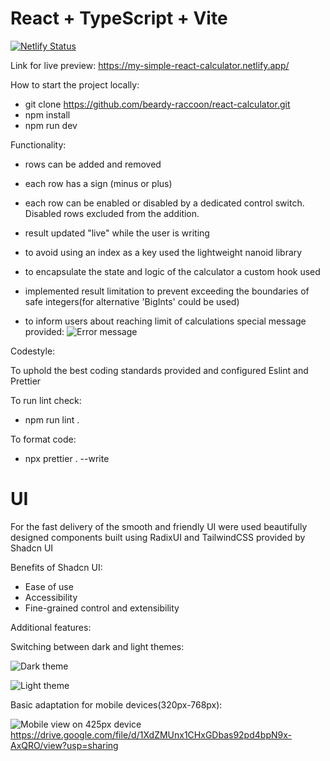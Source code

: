 # React + TypeScript + Vite

[![Netlify Status](https://api.netlify.com/api/v1/badges/c3051ef8-9877-4bc4-8908-e5fa28a2a8c7/deploy-status)](https://app.netlify.com/sites/my-simple-react-calculator/deploys)

Link for live preview: https://my-simple-react-calculator.netlify.app/

How to start the project locally:

- git clone https://github.com/beardy-raccoon/react-calculator.git
- npm install
- npm run dev

Functionality:

- rows can be added and removed
- each row has a sign (minus or plus)
- each row can be enabled or disabled by a dedicated control switch. Disabled rows excluded from the addition.
- result updated "live" while the user is writing

- to avoid using an index as a key used the lightweight nanoid library
- to encapsulate the state and logic of the calculator a custom hook used
- implemented result limitation to prevent exceeding the boundaries of safe integers(for alternative 'BigInts' could be used)
- to inform users about reaching limit of calculations special message provided:
  ![Error message](https://imgur.com/pbpA130)

Codestyle:

To uphold the best coding standards provided and configured Eslint and Prettier

To run lint check:

- npm run lint .

To format code:

- npx prettier . --write

# UI

For the fast delivery of the smooth and friendly UI were used beautifully designed components built using RadixUI and TailwindCSS provided by Shadcn UI

Benefits of Shadcn UI:

- Ease of use
- Accessibility
- Fine-grained control and extensibility

Additional features:

Switching between dark and light themes:

![Dark theme](https://imgur.com/SyVMJvE)

![Light theme](https://imgur.com/Zn08XFq)

Basic adaptation for mobile devices(320px-768px):

![Mobile view on 425px device](https://drive.google.com/file/d/1XdZMUnx1CHxGDbas92pd4bpN9x-AxQRO/view?usp=sharing)https://drive.google.com/file/d/1XdZMUnx1CHxGDbas92pd4bpN9x-AxQRO/view?usp=sharing

<blockquote class="imgur-embed-pub" lang="en" data-id="a/czLW2Ue" data-context="false" ><a href="//imgur.com/a/czLW2Ue"></a></blockquote><script async src="//s.imgur.com/min/embed.js" charset="utf-8"></script>
